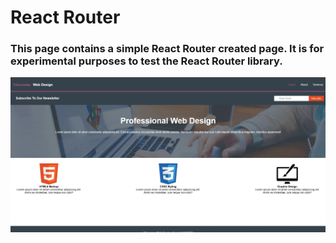 # React Router 

<h3>This page contains a simple React Router created page. It is for experimental purposes to test the React Router library.</h3>

<img src='./public/Recording%202023-07-01%20at%2001.21.28.gif'/>